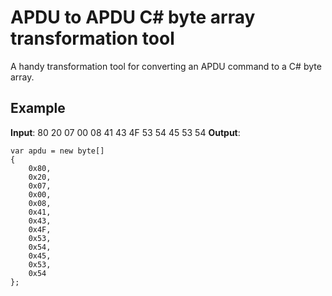 # APDU to APDU C# byte array transformation tool
A handy transformation tool for converting an APDU command to a C# byte array.

## Example
**Input**: 80 20 07 00 08 41 43 4F 53 54 45 53 54
**Output**:
```CSharp
var apdu = new byte[]
{
	0x80,
	0x20,
	0x07,
	0x00,
	0x08,
	0x41,
	0x43,
	0x4F,
	0x53,
	0x54,
	0x45,
	0x53,
	0x54
};
```
